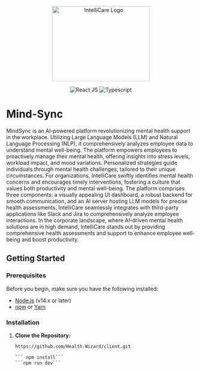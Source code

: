 <p align="center">
<img src="https://github.com/Health-Wizard/.github/assets/98249720/efb222b5-2dda-466b-b5ce-070e744228f7" alt="IntelliCare Logo" width="260" height="200">

<p align="center">
  <img src="https://img.shields.io/badge/React%20JS-61DAFB?style=for-the-badge&logo=react&logoColor=black" alt="React JS">
  <img src="https://img.shields.io/badge/Typescript-3776AB?style=for-the-badge&logo=typescript&logoColor=white" alt="Typescript">
</p>

# Mind-Sync

MindSync is an AI-powered platform revolutionizing mental health support in the workplace. Utilizing Large Language Models (LLM) and Natural Language Processing (NLP), it comprehensively analyzes employee data to understand mental well-being.
The platform empowers employees to proactively manage their mental health, offering insights into stress levels, workload impact, and mood variations. Personalized strategies guide individuals through mental health challenges, tailored to their unique circumstances. For organizations, IntelliCare swiftly identifies mental health concerns and encourages timely interventions, fostering a culture that values both productivity and mental well-being.
The platform comprises three components: a visually appealing UI dashboard, a robust backend for smooth communication, and an AI server hosting LLM models for precise health assessments. IntelliCare seamlessly integrates with third-party applications like Slack and Jira to comprehensively analyze employee interactions.
In the corporate landscape, where AI-driven mental health solutions are in high demand, IntelliCare stands out by providing comprehensive health assessments and support to enhance employee well-being and boost productivity.

## Getting Started

### Prerequisites

Before you begin, make sure you have the following installed:

- [Node.js](https://nodejs.org/) (v14.x or later)
- [npm](https://www.npmjs.com/) or [Yarn](https://yarnpkg.com/)

### Installation

1. **Clone the Repository:**

   ````bash
   https://github.com/Health-Wizard/client.git

   ``` npm install```
   ```npm run dev```
   ````

